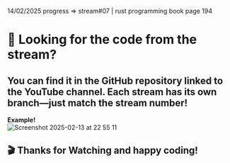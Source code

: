14/02/2025 progress => stream#07 | rust programming book page 194
# 🤔 Looking for the code from the stream?  
You can find it in the GitHub repository linked to the YouTube channel. Each stream has its own branch—just match the stream number!  
---
 **Example!**   
![Screenshot 2025-02-13 at 22 55 11](https://github.com/user-attachments/assets/67689b81-6eac-4b49-9b8e-794fd4389b6a)
## 🎬 Thanks for Watching and happy coding! 
